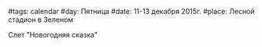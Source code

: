 #tags: calendar
#day: Пятница
#date: 11-13 декабря 2015г.
#place: Лесной стадион в Зеленом

Слет "Новогодняя сказка"